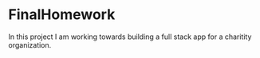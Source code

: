 # FinalHomework

In this project I am working towards building a full stack app for a charitity organization.
